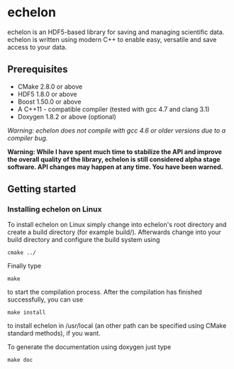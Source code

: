 echelon
=======

echelon is an HDF5-based library for saving and managing scientific data.
echelon is written using modern C++ to enable easy, versatile and save access to your data.

Prerequisites
-------------

- CMake 2.8.0 or above
- HDF5 1.8.0 or above
- Boost 1.50.0 or above
- A C++11 - compatible compiler (tested with gcc 4.7 and clang 3.1)
- Doxygen 1.8.2 or above (optional)

*Warning: echelon does not compile with gcc 4.6 or older versions due to a compiler bug.*

**Warning: While I have spent much time to stabilize the API and improve the overall quality of the library,
           echelon is still considered alpha stage software. API changes may happen at any time. You have been warned.**

Getting started
---------------

### Installing echelon on Linux

To install echelon on Linux simply change into echelon's root directory
and create a build directory (for example build/).
Afterwards change into your build directory and configure the build system
using
~~~~~~~~~~~~~~~~~{.bash}
cmake ../
~~~~~~~~~~~~~~~~~
Finally type
~~~~~~~~~~~~~~~~~{.bash}
make
~~~~~~~~~~~~~~~~~
to start the compilation process.
After the compilation has finished successfully, you can use
~~~~~~~~~~~~~~~~~{.bash}
make install
~~~~~~~~~~~~~~~~~
to install echelon in /usr/local (an other path can be specified using CMake standard methods), if you want.

To generate the documentation using doxygen just type
~~~~~~~~~~~~~~~~~{.bash}
make doc
~~~~~~~~~~~~~~~~~